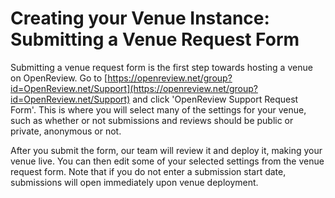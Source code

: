 # Creating your Venue Instance: Submitting a Venue Request Form

Submitting a venue request form is the first step towards hosting a venue on OpenReview. Go to [https://openreview.net/group?id=OpenReview.net/Support](https://openreview.net/group?id=OpenReview.net/Support) and click 'OpenReview Support Request Form'. This is where you will select many of the settings for your venue, such as whether or not submissions and reviews should be public or private, anonymous or not.

After you submit the form, our team will review it and deploy it, making your venue live. You can then edit some of your selected settings from the venue request form. Note that if you do not enter a submission start date, submissions will open immediately upon venue deployment.
